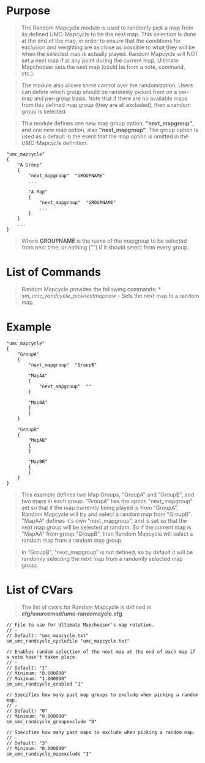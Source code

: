 # Purpose #
> The Random Mapcycle module is used to randomly pick a map from its defined UMC-Mapcycle to be the next map. This selection is done at the end of the map, in order to ensure that the conditions for exclusion and weighting are as close as possible to what they will be when the selected map is actually played. Random Mapcycle will NOT set a next map if at any point during the current map, Ultimate Mapchooser sets the next map (could be from a vote, command, etc.).

> The module also allows some control over the randomization. Users can define which group should be randomly picked from on a per-map and per-group basis. Note that if there are no available maps from this defined map group (they are all excluded), then a random group is selected.

> This module defines one new map group option, **"next\_mapgroup"**, and one new map option, also **"next\_mapgroup"**. The group option is used as a default in the event that the map option is omitted in the UMC-Mapcycle definition.
```
"umc_mapcycle"
{
    "A Group"
    {
        "next_mapgroup"  "GROUPNAME"
        ...

        "A Map"
        {
            "next_mapgroup"  "GROUPNAME"
            ...
        }
    }
    ...
}
```
> Where **GROUPNAME** is the name of the mapgroup to be selected from next time, or nothing ("") if it should select from every group.

# List of Commands #
> Random Mapcycle provides the following commands:
    * _sm\_umc\_randcycle\_picknextmapnow_ - Sets the next map to a random map.

# Example #
```
"umc_mapcycle"
{
    "GroupA"
    {
        "next_mapgroup"  "GroupB"

        "MapAA"
        {
            "next_mapgroup"  ""
        }

        "MapBA"
        {
        }
    }

    "GroupB"
    {
        "MapAB"
        {
        }

        "MapBB"
        {
        }
    }
}
```
> This example defines two Map Groups, "GroupA" and "GroupB", and two maps in each group. "GroupA" has the option "next\_mapgroup" set so that if the map currently being played is from "GroupA", Random Mapcycle will try and select a random map from "GroupB". "MapAA" defines it's own "next\_mapgroup", and  is set so that the next map group will be selected at random. So if the current map is "MapAA" from group "GroupB", then Random Mapcycle will select a random map from a random map group.

> In "GroupB", "next\_mapgroup" is not defined, so by default it will be randomly selecting the next map from a randomly selected map group.

# List of CVars #
> The list of cvars for Random Mapcycle is defined in **cfg/sourcemod/umc-randomcycle.cfg**.
```
// File to use for Ultimate Mapchooser's map rotation.
// -
// Default: "umc_mapcycle.txt"
sm_umc_randcycle_cyclefile "umc_mapcycle.txt"

// Enables random selection of the next map at the end of each map if a vote hasn't taken place.
// -
// Default: "1"
// Minimum: "0.000000"
// Maximum: "1.000000"
sm_umc_randcycle_enabled "1"

// Specifies how many past map groups to exclude when picking a random map.
// -
// Default: "0"
// Minimum: "0.000000"
sm_umc_randcycle_groupexclude "0"

// Specifies how many past maps to exclude when picking a random map.
// -
// Default: "3"
// Minimum: "0.000000"
sm_umc_randcycle_mapexclude "3"
```